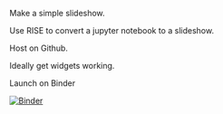 Make a simple slideshow.

Use RISE to convert a jupyter notebook to a slideshow.

Host on Github.

Ideally get widgets working.

Launch on Binder

[![Binder](https://mybinder.org/badge_logo.svg)](https://mybinder.org/v2/gh/mohnjahoney/rise_example/main)
